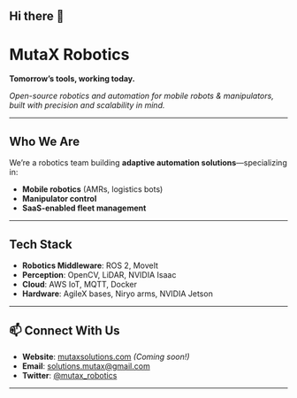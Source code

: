 ## Hi there 👋

# MutaX Robotics  
**Tomorrow’s tools, working today.**  

*Open-source robotics and automation for mobile robots & manipulators, built with precision and scalability in mind.*  

---

## Who We Are  
We’re a robotics team building **adaptive automation solutions**—specializing in:  
- **Mobile robotics** (AMRs, logistics bots)  
- **Manipulator control**
- **SaaS-enabled fleet management**

---

## Tech Stack  
- **Robotics Middleware**: ROS 2, MoveIt  
- **Perception**: OpenCV, LiDAR, NVIDIA Isaac  
- **Cloud**: AWS IoT, MQTT, Docker  
- **Hardware**: AgileX bases, Niryo arms, NVIDIA Jetson   

---

## 📫 Connect With Us  
- **Website**: [mutaxsolutions.com](https://mutaxsolutions.com) *(Coming soon!)*  
- **Email**: solutions.mutax@gmail.com
- **Twitter**: [@mutax_robotics](https://twitter.com/mutax_robotics)  

---
